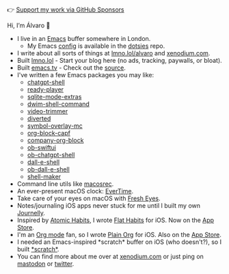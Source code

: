 👉 [Support my work via GitHub Sponsors](https://github.com/sponsors/xenodium)

Hi, I’m Álvaro 👋
- I live in an [Emacs](https://www.gnu.org/software/emacs) buffer somewhere in London.
  - My Emacs [config](https://github.com/xenodium/dotsies/tree/main/emacs) is available in the [dotsies](https://github.com/xenodium/dotsies) repo.
- I write about all sorts of things at [lmno.lol/alvaro](https://lmno.lol/alvaro) and [xenodium.com](https://xenodium.com).
- Built [lmno.lol](https://lmno.lol) - Start your blog here (no ads, tracking, paywalls, or bloat).
- Built [emacs.tv](https://emacs.tv) - Check out the [source](https://github.com/emacstv/emacstv.github.io).
- I've written a few Emacs packages you may like:
  - [chatgpt-shell](https://github.com/xenodium/chatgpt-shell)
  - [ready-player](https://github.com/xenodium/ready-player)
  - [sqlite-mode-extras](https://github.com/xenodium/sqlite-mode-extras)
  - [dwim-shell-command](https://github.com/xenodium/dwim-shell-command)
  - [video-trimmer](https://github.com/xenodium/video-trimmer)
  - [diverted](https://github.com/xenodium/diverted)
  - [symbol-overlay-mc](https://github.com/xenodium/symbol-overlay-mc)
  - [org-block-capf](https://github.com/xenodium/org-block-capf)
  - [company-org-block](https://github.com/xenodium/company-org-block)
  - [ob-swiftui](https://github.com/xenodium/ob-swiftui)
  - [ob-chatgpt-shell](https://github.com/xenodium/ob-chatgpt-shell)
  - [dall-e-shell](https://github.com/xenodium/dall-e-shell)
  - [ob-dall-e-shell](https://github.com/xenodium/ob-dall-e-shell)
  - [shell-maker](https://github.com/xenodium/shell-maker)
- Command line utils like [macosrec](https://github.com/xenodium/macosrec).
- An ever-present macOS clock: [EverTime](https://github.com/xenodium/EverTime).
- Take care of your eyes on macOS with [Fresh Eyes](https://apps.apple.com/us/app/fresh-eyes/id6480411697?mt=12).
- Notes/journaling iOS apps never stuck for me until I built my own [Journelly](https://journelly.com).
- Inspired by [Atomic Habits](https://jamesclear.com/atomic-habits), I wrote [Flat Habits](https://flathabits.com) for iOS. Now on the [App Store](https://apps.apple.com/app/id1558358855).
- I'm an [Org mode](https://orgmode.org/) fan, so I wrote [Plain Org](https://plainorg.com) for iOS. Also on the [App Store](https://apps.apple.com/app/id1578965002).
- I needed an Emacs-inspired \*scratch\* buffer on iOS (who doesn't?), so I built [\*scratch\*](https://xenodium.com/scratch-a-minimal-scratch-area/).
- You can find more about me over at [xenodium.com](https://xenodium.com) or just ping on [mastodon](https://indieweb.social/@xenodium) or [twitter](https://twitter.com/xenodium).
